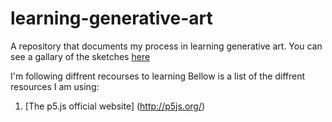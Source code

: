 # learning-generative-art
A repository that documents my process in learning generative art. 
You can see a gallary of the sketches <a href="http://athoug.xyz/p5-js-website/gallary.html">here</a>

I'm following diffrent recourses to learning
Bellow is a list of the diffrent resources I am using:
1. [The p5.js official website] (http://p5js.org/)
